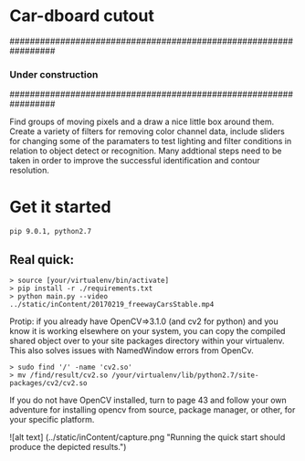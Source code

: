 


# Car-dboard cutout

#################################################################
### Under construction 
#################################################################

Find groups of moving pixels and a draw a nice little box around them. Create a variety of filters for removing color channel data, include sliders for changing some of the paramaters to test lighting and filter conditions in relation to object detect or recognition. Many addtional steps need to be taken in order to improve the successful identification and contour resolution.



# Get it started
    pip 9.0.1, python2.7

## Real quick:
    > source [your/virtualenv/bin/activate]
    > pip install -r ./requirements.txt
    > python main.py --video ../static/inContent/20170219_freewayCarsStable.mp4


Protip: if you already have OpenCV=>3.1.0 (and cv2 for python) and you know it is working elsewhere on your system, you can copy the compiled shared object over to your site packages directory within your virtualenv. This also solves issues with NamedWindow errors from OpenCv. 

    > sudo find '/' -name 'cv2.so' 
    > mv /find/result/cv2.so /your/virtualenv/lib/python2.7/site-packages/cv2/cv2.so


If you do not have OpenCV installed, turn to page 43 and follow your own adventure for installing opencv from source, package manager, or other, for your specific platform.   



![alt text] (../static/inContent/capture.png "Running the quick start should produce the depicted results.")



  
